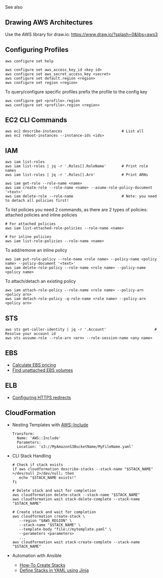 
See also <?add topic='AWS Lambda'?> <?add topic='S3'?>

## Drawing AWS Architectures

Use the AWS library for draw.io: https://www.draw.io/?splash=0&libs=aws3

## Configuring Profiles

    aws configure set help

    aws configure set aws_access_key_id <key id>
    aws configure set aws_secret_access_key <secret>
    aws configure set default.region <region>
    aws configure set region <region>

To query/configure specific profiles prefix the profile to the config key

    aws configure get <profile>.region
    aws configure set <profile>.region <region>

## EC2 CLI Commands

    aws ec2 describe-instances                           # List all
    aws ec2 reboot-instances --instance-ids <ids>

## IAM

    aws iam list-roles
    aws iam list-roles | jq -r '.Roles[].RoleName'       # Print role names
    aws iam list-roles | jq -r '.Roles[].Arn'            # Print ARNs
    
    aws iam get-role --role-name <name>
    aws iam create-role --role-name <name> --asume-role-policy-document '<text>'
    aws iam delete-role --role-name                      # Note: you need to detach all policies first!
    
 To list policies you need 2 commands, as there are 2 types of policies: attached policies and inline policies
    
    # For attached policies
    aws iam list-attached-role-policies --role-name <name>
    
    # For inline policies
    aws iam list-role-policies --role-name <name>

To add/remove an inline policy

    aws iam put-role-policy --role-name <role name> --policy-name <policy name> --policy-document '<text>'
    aws iam delete-role-policy --role-name <role name> --policy-name <policy name>

To attach/detach an existing policy

    aws iam attach-role-policy --role-name <role name> --policy-arn <policy arn>
    aws iam detach-role-policy -q-role-name <role name> --policy-arn <policy arn>

## STS

    aws sts get-caller-identity | jq -r '.Account'                      # Resolve your account id
    aws sts assume-role --role-arn <arn> --role-session-name <any name>

## EBS

- [Calculate EBS pricing](https://www.reddit.com/r/aws/comments/90j5zy/programmaticaly_get_price_of_ebs_volumes/)
- [Find unattached EBS volumes](https://www.reddit.com/r/devops/comments/9156d4/find_unattached_aws_ebs_volumes/)

## ELB

- [Configuring HTTPS redirects](https://aws.amazon.com/about-aws/whats-new/2018/07/elastic-load-balancing-announces-support-for-redirects-and-fixed-responses-for-application-load-balancer/)

## CloudFormation

- Nesting Templates with [AWS::Include](https://docs.aws.amazon.com/AWSCloudFormation/latest/UserGuide/create-reusable-transform-function-snippets-and-add-to-your-template-with-aws-include-transform.html)

      Transform:
        Name: 'AWS::Include'
        Parameters:
        Location: 's3://MyAmazonS3BucketName/MyFileName.yaml'

- CLI Stack Handling

      # Check if stack exists
      if aws cloudformation describe-stacks --stack-name "$STACK_NAME" >/dev/null 2>/dev/null; then
         echo "$STACK_NAME exists!"
      fi
      
      # Delete stack and wait for completion
      aws cloudformation delete-stack --stack-name "$STACK_NAME"
      aws cloudformation wait stack-delete-complete --stack-name "$STACK_NAME"
      
      # Create stack and wait for completion
      aws cloudformation create-stack \
         --region "$AWS_REGION" \
         --stack-name "$STACK_NAME" \
         --template-body "file://mytemplate.yaml" \
         --parameters <parameters>
         ...
      aws cloudformation wait stack-create-complete --stack-name "$STACK_NAME"

- Automation with Ansible
   - [How-To Create Stacks](http://darrylcauldwell.com/aws-cloudformation/)
   - [Define Stacks in YAML using Jinja](https://gist.github.com/jheller/c4fa0075e4eccf094769)
   
